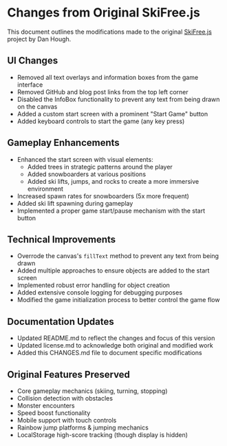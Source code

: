 # Changes from Original SkiFree.js

This document outlines the modifications made to the original [SkiFree.js](https://github.com/basicallydan/skifree.js) project by Dan Hough.

## UI Changes

- Removed all text overlays and information boxes from the game interface
- Removed GitHub and blog post links from the top left corner
- Disabled the InfoBox functionality to prevent any text from being drawn on the canvas
- Added a custom start screen with a prominent "Start Game" button
- Added keyboard controls to start the game (any key press)

## Gameplay Enhancements

- Enhanced the start screen with visual elements:
  - Added trees in strategic patterns around the player
  - Added snowboarders at various positions
  - Added ski lifts, jumps, and rocks to create a more immersive environment
- Increased spawn rates for snowboarders (5x more frequent)
- Added ski lift spawning during gameplay
- Implemented a proper game start/pause mechanism with the start button

## Technical Improvements

- Overrode the canvas's `fillText` method to prevent any text from being drawn
- Added multiple approaches to ensure objects are added to the start screen
- Implemented robust error handling for object creation
- Added extensive console logging for debugging purposes
- Modified the game initialization process to better control the game flow

## Documentation Updates

- Updated README.md to reflect the changes and focus of this version
- Updated license.md to acknowledge both original and modified work
- Added this CHANGES.md file to document specific modifications

## Original Features Preserved

- Core gameplay mechanics (skiing, turning, stopping)
- Collision detection with obstacles
- Monster encounters
- Speed boost functionality
- Mobile support with touch controls
- Rainbow jump platforms & jumping mechanics
- LocalStorage high-score tracking (though display is hidden) 